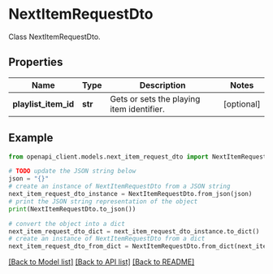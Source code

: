 # NextItemRequestDto

Class NextItemRequestDto.

## Properties

Name | Type | Description | Notes
------------ | ------------- | ------------- | -------------
**playlist_item_id** | **str** | Gets or sets the playing item identifier. | [optional] 

## Example

```python
from openapi_client.models.next_item_request_dto import NextItemRequestDto

# TODO update the JSON string below
json = "{}"
# create an instance of NextItemRequestDto from a JSON string
next_item_request_dto_instance = NextItemRequestDto.from_json(json)
# print the JSON string representation of the object
print(NextItemRequestDto.to_json())

# convert the object into a dict
next_item_request_dto_dict = next_item_request_dto_instance.to_dict()
# create an instance of NextItemRequestDto from a dict
next_item_request_dto_from_dict = NextItemRequestDto.from_dict(next_item_request_dto_dict)
```
[[Back to Model list]](../README.md#documentation-for-models) [[Back to API list]](../README.md#documentation-for-api-endpoints) [[Back to README]](../README.md)


